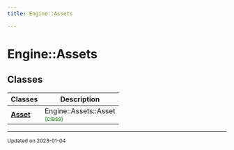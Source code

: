 ```yaml
---
title: Engine::Assets

---
```


# Engine::Assets



## Classes

| Classes        | Description    |
| -------------- | -------------- |
| **[Asset](/classes/classEngine_1_1Assets_1_1Asset.md)** | Engine::Assets::Asset<br> <sup><span style="color:green">(class)</span></sup> |








-------------------------------

<sub>Updated on 2023-01-04</sub>